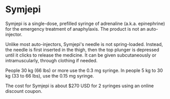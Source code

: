 <!--
source: gpt-3 + jph editing
tags: treatments brands
-->

# Symjepi

Symjepi is a single-dose, prefilled syringe of adrenaline (a.k.a. epinephrine) for the emergency treatment of anaphylaxis. The product is not an auto-injector.

Unlike most auto-injectors, Symjepi's needle is not spring-loaded. Instead, the needle is first inserted in the thigh, then the top plunger is depressed until it clicks to release the medicine. It can be given subcutaneously or intramuscularly, through clothing if needed.

People 30 kg (66 lbs) or more use the 0.3 mg syringe. In people 5 kg to 30 kg (33 to 66 lbs), use the 0.15 mg syringe.

The cost for Symjepi is about $270 USD for 2 syringes using an online discount coupon.
